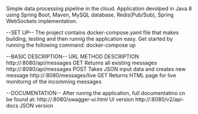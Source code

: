 Simple data processing pipeline in the cloud.
Application devolped in Java 8 using Spring Boot, Maven, MySQL database, Redis(Pub/Sub), Spring WebSockets implementation.


--SET UP--
    The project contains docker-compose.yaml file that makes building, testing and then runnig the application easy.
    Get started by running the following command:
        docker-compose up

--BASIC DESCRIPTION--
	URL                                      METHOD  DESCRIPTION
        http://<docker-host>:8080/api/messages   GET     Returns all existing messages
        http://<docker-host>:8080/api/messages   POST    Takes JSON input data and creates new message
        http://<docker-host>:8080/messages/live  GET     Returns HTML page for live monitorng of the incomming messages
 
--DOCUMENTATION--
    After runnig the application, full documentatino cn be found at:
	http://<docker-host>:8080/swagger-ui.html    UI version
	http://<docker-host>:8080/v2/api-docs        JSON version
